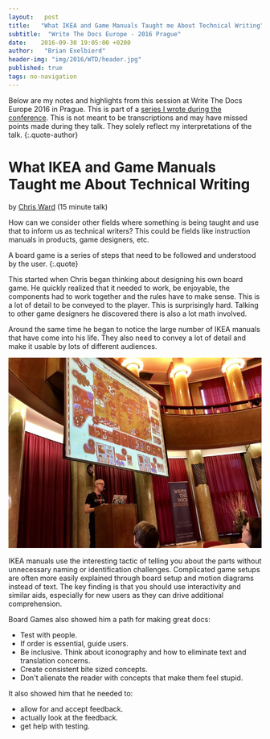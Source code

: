 ```yaml
---
layout:   post
title:   "What IKEA and Game Manuals Taught me About Technical Writing"
subtitle:  "Write The Docs Europe - 2016 Prague"
date:    2016-09-30 19:05:00 +0200
author:   "Brian Exelbierd"
header-img: "img/2016/WTD/header.jpg"
published: true
tags: no-navigation
---
```


Below are my notes and highlights from this session at Write The Docs
Europe 2016 in Prague.  This is part of a [series I wrote during the
conference](/technology/2016/09/20/wtd.html).  This is not meant to be
transcriptions and may have missed points made during they talk.
They solely reflect my interpretations of the talk.
{:.quote-author}

# What IKEA and Game Manuals Taught me About Technical Writing

by [Chris Ward](https://twitter.com/chrischinch) (15 minute talk)

How can we consider other fields where something is being taught and
use that to inform us as technical writers?  This could be fields like
instruction manuals in products, game designers, etc.

A board game is a series of steps that need to be followed and understood
by the user.
{:.quote}

This started when Chris began thinking about designing his own board
game.  He quickly realized that it needed to work, be enjoyable,
the components had to work together and the rules have to make sense.
This is a lot of detail to be conveyed to the player.  This is
surprisingly hard.  Talking to other game designers he discovered there
is also a lot math involved.

Around the same time he began to notice the large number of IKEA manuals
that have come into his life.  They also need to convey a lot of detail
and make it usable by lots of different audiences.

![](/img/2016/WTD/chris.jpg)

IKEA manuals use the interesting tactic of telling you about the parts
without unnecessary naming or identification challenges.  Complicated
game setups are often more easily explained through board setup and
motion diagrams instead of text.  The key finding is that you should
use interactivity and similar aids, especially for new users as they
can drive additional comprehension.

Board Games also showed him a path for making great docs:

* Test with people.
* If order is essential, guide users.
* Be inclusive. Think about iconography and how to eliminate text and
   translation concerns.
* Create consistent bite sized concepts.
* Don't alienate the reader with concepts that make them feel stupid.

It also showed him that he needed to:

* allow for and accept feedback.
* actually look at the feedback.
* get help with testing.
